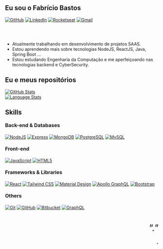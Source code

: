 ## Eu sou o Fabrício Bastos

<div>
 <a href = "https://github.com/FabCode100"><img alt="GitHub" src="https://img.shields.io/badge/GitHub-181717?style=for-the-badge&logo=GitHub&logoColor=white" /></a>
 <a href = "https://www.linkedin.com/in/fabricio-bastos-cardoso-a1837525b/"><img alt="LinkedIn" src="https://img.shields.io/badge/LinkedIn-0A66C2?style=for-the-badge&logo=LinkedIn&logoColor=white" /></a>
 <a href = "https://app.rocketseat.com.br/me/rodrigoadachi"><img alt="Rocketseat" src="https://img.shields.io/badge/Rocketseat-1E4174?style=for-the-badge&logo=data:image/png;base64,iVBORw0KGgoAAAANSUhEUgAAABAAAAAQCAMAAAAoLQ9TAAAALVBMVEVHcExxWsF0XMJzXMJxWcFsUsD///9jRrzY0u6Xh9Gsn9n39fyMecy0qd2bjNJWBT0WAAAABHRSTlMA2Do606wF2QAAAGlJREFUGJVdj1cWwCAIBLEsRU3uf9xobDH8+GZwUYi8i6ucJwrxKE+7D0G9Q4vlYqtmCSjndr4CgCgzlyFgfKfKCVO0LrPKjmiqMxGXkJwNnXskqWG+1oSM+BSwD8f29YLNjvx/OQrn+g99oQSoNmt3PgAAAABJRU5ErkJggg==&logoColor=white" /></a>
 <a href = "mailto:fabriciobc47@gmail.com"><img alt="Gmail" src="https://img.shields.io/badge/Gmail-EA4335?style=for-the-badge&logo=Gmail&logoColor=white" /></a>
</div>

<br /><br />

-   Atualmente trabalhando em desenvolvimento de projetos SAAS.
-   Estou aprendendo mais sobre tecnologias NodeJS, ReactJS, Java, Spring Boot ...
-   Estou estudando Engenharia da Computação e me aperfeiçoando nas tecnologias backend e CyberSecurity.

<h2 style="border: none !important">Eu e meus repositórios</h2>
<div>
 <div><a href="#"><img alt="GitHub Stats" src="https://github-readme-stats.vercel.app/api?username=FabCode100&show_icons=true&hide_border=true&theme=dark" /></a></div>

 <div><a href="#"><img alt="Language Stats" src="https://github-readme-stats.vercel.app/api/top-langs/?username=FabCode100&layout=compact&theme=dark&hide_border=true" /></a></div>
</div>

<div> 
 
 <h2 style="border: none !important">Skills</h2>

 <h3 style="margin: 20px 0;border: none !important">Back-end & Databases</h3><p />

 <div style="display: inline_block">
   <a href="https://nodejs.org/"><img src="https://img.shields.io/badge/NodeJS%20-%23339933.svg?&style=for-the-badge&logo=Node.js&logoColor=black" alt="NodeJS"/></a>
   <a href="https://expressjs.com/"><img src="https://img.shields.io/badge/ExpressJS%20-%23000000.svg?&style=for-the-badge&logo=Express&logoColor=white" alt="Express"/></a>
   <a href="https://www.mongodb.com/"><img src="https://img.shields.io/badge/MongoDB%20-%2347A248.svg?&style=for-the-badge&logo=MongoDB&logoColor=black" alt="MongoDB"/></a>
   <a href="https://www.postgresql.org/"><img src="https://img.shields.io/badge/PostgreSQL%20-%23339933.svg?&style=for-the-badge&logo=PostgreSQL&logoColor=black" alt="PostgreSQL"/></a>
   <a href="https://www.mysql.com/"><img src="https://img.shields.io/badge/MySQL%20-%234479A1.svg?&style=for-the-badge&logo=MySQL&logoColor=black" alt="MySQL"/></a>
 </div></p>

 <h3 style="margin: 20px 0;border: none !important">Front-end</h3><p />

 <div style="display: inline_block">
   <a href="https://www.javascript.com/"><img src="https://img.shields.io/badge/JavaScript%20-%23F7DF1E.svg?&style=for-the-badge&logo=JavaScript&logoColor=black" alt="JavaScript"/></a>
   <a href="https://html.com/"><img src="https://img.shields.io/badge/HTML5%20-%23E34F26.svg?&style=for-the-badge&logo=HTML5&logoColor=black" alt="HTML5"/></a>
 </div></p>

 <h3 style="margin: 20px 0;border: none !important">Frameworks & Libraries</h3><p />

 <div style="display: inline_block">
   <a href="https://reactjs.org/"><img src="https://img.shields.io/badge/React%20-%2361DAFB.svg?&style=for-the-badge&logo=React&logoColor=black" alt="React"/></a>
   <a href="https://tailwindcss.com/"><img src="https://img.shields.io/badge/Tailwind CSS%20-%2306B6D4.svg?&style=for-the-badge&logo=Tailwind CSS&logoColor=black" alt="Tailwind CSS"/></a>
   <a href="https://mui.com/"><img src="https://img.shields.io/badge/Material Design%20-%23757575.svg?&style=for-the-badge&logo=Material Design&logoColor=white" alt="Material Design"/></a>
   <a href="https://www.apollographql.com/"><img src="https://img.shields.io/badge/Apollo GraphQL%20-%23311C87.svg?&style=for-the-badge&logo=Apollo GraphQL&logoColor=white" alt="Apollo GraphQL"/></a>
   <a href="https://getbootstrap.com/"><img src="https://img.shields.io/badge/Bootstrap%20-%237952B3.svg?&style=for-the-badge&logo=Bootstrap&logoColor=black" alt="Bootstrap"/></a>
 </div></p>

 <h3 style="margin: 20px 0;border: none !important">Others</h3><p />

 <div style="display: inline_block">
   <a href="https://git-scm.com/"><img src="https://img.shields.io/badge/Git%20-%23F05032.svg?&style=for-the-badge&logo=Git&logoColor=white" alt="Git"/></a>
   <a href="https://github.com/"><img src="https://img.shields.io/badge/GitHub%20-%23181717.svg?&style=for-the-badge&logo=GitHub&logoColor=white" alt="GitHub"/></a>
   <a href="https://bitbucket.org/"><img src="https://img.shields.io/badge/Bitbucket%20-%230052CC.svg?&style=for-the-badge&logo=Bitbucket&logoColor=white" alt="Bitbucket"/></a>
   <a href="https://graphql.org/"><img src="https://img.shields.io/badge/GraphQL%20-%23E10098.svg?&style=for-the-badge&logo=GraphQL&logoColor=white" alt="GraphQL"/></a>
 </div>

</div>

<div style="margin: 40px 0; text-align: right;" align="right">
 <em style="font-size: 30px">"."</em>
 <p style="font-size: 18px; font-weight: bold;">.</p>
</div>

